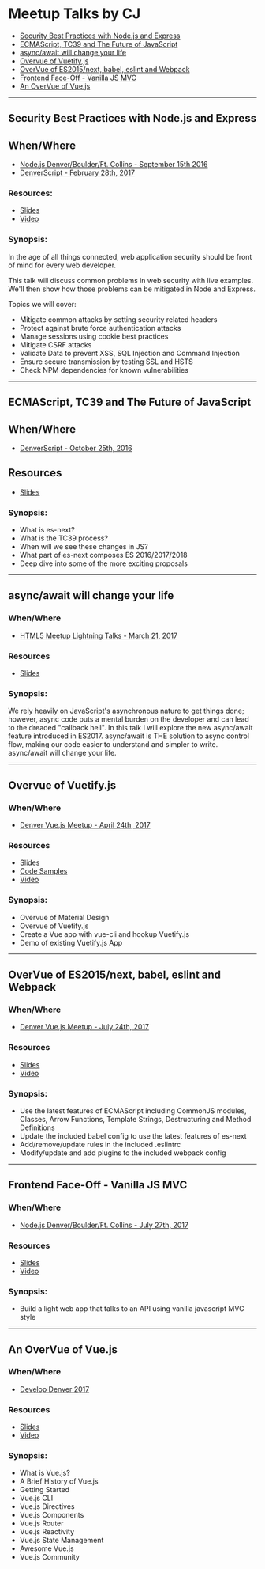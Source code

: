 # Meetup Talks by CJ

* [Security Best Practices with Node.js and Express](https://github.com/w3cj/meetup-talks/blob/master/README.md#security-best-practices-with-nodejs-and-express)
* [ECMAScript, TC39 and The Future of JavaScript](https://github.com/w3cj/meetup-talks/blob/master/README.md#ecmascript-tc39-and-the-future-of-javascript)
* [async/await will change your life](https://github.com/w3cj/meetup-talks/blob/master/README.md#asyncawait-will-change-your-life)
* [Overvue of Vuetify.js](https://github.com/w3cj/meetup-talks/blob/master/README.md#overvue-of-vuetifyjs)
* [OverVue of ES2015/next, babel, eslint and Webpack](https://github.com/w3cj/meetup-talks/blob/master/README.md#overvue-of-es2015-next-babel-eslint-and-webpack)
* [Frontend Face-Off - Vanilla JS MVC](https://github.com/w3cj/meetup-talks/blob/master/README.md#frontend-face-off-vanilla-js-mvc)
* [An OverVue of Vue.js](https://github.com/w3cj/meetup-talks/blob/master/README.md#an-overvue-of-vuejs)

---

## Security Best Practices with Node.js and Express

## When/Where
* [Node.js Denver/Boulder/Ft. Collins - September 15th 2016](https://www.meetup.com/Node-js-Denver-Boulder/events/233821739/)
* [DenverScript - February 28th, 2017](https://www.meetup.com/DenverScript/events/236644665/)

### Resources:
* [Slides](https://github.com/w3cj/node-security)
* [Video](https://www.youtube.com/watch?v=qBLgykeA3Mo)

### Synopsis:
In the age of all things connected, web application security should be front of mind for every web developer.

This talk will discuss common problems in web security with live examples. We'll then show how those problems can be mitigated in Node and Express.

Topics we will cover:

* Mitigate common attacks by setting security related headers
* Protect against brute force authentication attacks
* Manage sessions using cookie best practices
* Mitigate CSRF attacks
* Validate Data to prevent XSS, SQL Injection and Command Injection
* Ensure secure transmission by testing SSL and HSTS
* Check NPM dependencies for known vulnerabilities

---

## ECMAScript, TC39 and The Future of JavaScript

## When/Where
* [DenverScript - October 25th, 2016](https://www.meetup.com/DenverScript/events/233376991/)

## Resources
* [Slides](https://github.com/w3cj/es-explained)

### Synopsis:
* What is es-next?
* What is the TC39 process?
* When will we see these changes in JS?
* What part of es-next composes ES 2016/2017/2018
* Deep dive into some of the more exciting proposals

---

## async/await will change your life

### When/Where
* [HTML5 Meetup Lightning Talks - March 21, 2017](https://www.meetup.com/HTML5-Denver-Users-Group/events/236691464/)

### Resources
* [Slides](https://gist.github.com/w3cj/823a94768cd6bfa6bc70ed4aa0858e09)

### Synopsis:
We rely heavily on JavaScript's asynchronous nature to get things done; however, async code puts a mental burden on the developer and can lead to the dreaded "callback hell". In this talk I will explore the new async/await feature introduced in ES2017. async/await is THE solution to async control flow, making our code easier to understand and simpler to write. async/await will change your life.

---

## Overvue of Vuetify.js

### When/Where
* [Denver Vue.js Meetup - April 24th, 2017](https://www.meetup.com/Denver-Vue-js-Meetup/events/239140427/)

### Resources
* [Slides](https://git.io/intro-vuetify)
* [Code Samples](https://git.io/intro-vuetify-code)
* [Video](https://www.youtube.com/watch?v=HHw3-200PYg)

### Synopsis:
* Overvue of Material Design
* Overvue of Vuetify.js
* Create a Vue app with vue-cli and hookup Vuetify.js
* Demo of existing Vuetify.js App

---

## OverVue of ES2015/next, babel, eslint and Webpack

### When/Where
* [Denver Vue.js Meetup - July 24th, 2017](https://www.meetup.com/Denver-Vue-js-Meetup/events/241754798/)

### Resources
* [Slides](https://github.com/w3cj/vue-config)
* [Video](https://www.youtube.com/watch?v=0UFqJEtXzbc)

### Synopsis:
* Use the latest features of ECMAScript including CommonJS modules, Classes, Arrow Functions, Template Strings, Destructuring and Method Definitions
* Update the included babel config to use the latest features of es-next
* Add/remove/update rules in the included .eslintrc
* Modify/update and add plugins to the included webpack config

---

## Frontend Face-Off - Vanilla JS MVC

### When/Where
* [Node.js Denver/Boulder/Ft. Collins - July 27th, 2017](https://www.meetup.com/Node-js-Denver-Boulder/events/241178337/)

### Resources
* [Slides](https://github.com/w3cj/vanilla-js-mvc)
* [Video](https://www.youtube.com/watch?v=ZBilSF7Oi1k)

### Synopsis:
* Build a light web app that talks to an API using vanilla javascript MVC style

---

## An OverVue of Vue.js

### When/Where
* [Develop Denver 2017](https://developdenver.org/talks/72)

### Resources
* [Slides](https://github.com/w3cj/OverVue)
* [Video](https://www.youtube.com/watch?v=J3MBtpCqLYg)

### Synopsis:

* What is Vue.js?
* A Brief History of Vue.js
* Getting Started
* Vue.js CLI
* Vue.js Directives
* Vue.js Components
* Vue.js Router
* Vue.js Reactivity
* Vue.js State Management
* Awesome Vue.js
* Vue.js Community
